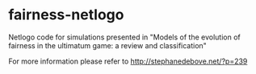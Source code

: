 # fairness-netlogo
Netlogo code for simulations presented in "Models of the evolution of fairness in the ultimatum game: a review and classification"

For more information please refer to http://stephanedebove.net/?p=239
